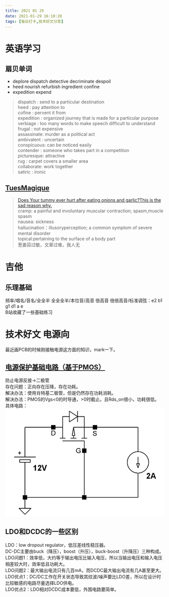 ```yaml
---
title: 2021 01 29
date: 2021-01-29 16:10:28
tags: [每日打卡,技术好文分享]
---
```

# 英语学习
## 扇贝单词
- deplore dispatch detective decriminate despoil 
- heed nourish refurbish ingredient confine 
- expedition expend
> dispatch   : send to a particular destination<br/>
> heed       : pay attention to <br/>
> cofine     : pervent it from <br/>
> expedition : organized journey that is made for a particular purpose<br/>
> verbiage   : too many words to make speech difficult to understand <br/>
> frugal     : not expensive<br/>
> assassinate: murder as a political act<br/>
> ambivalent : uncertain <br/>
> conspicuous: can be noticed easily<br/>
> contender  : someone who takes part in a competition<br/>
> picturesque: attractive<br/>
> rug        : carpet covers a smaller area<br/>
> collaborate: work together<br/>
> satiric    : ironic<br/>
## [TuesMagique](https://mp.weixin.qq.com/s/uOfyMKkXPaAGfMxo3KzzYg)
> [Does Your tummy ever hurt after eating onions and garlic?This is the sad reason why.](https://soyummy.com/tummy-hurt-eating-onions-garlic-why/)<br/>
> cramp: a painful and involuntary muscular contraction; spasm,muscle spasm <br/>
> nausea: sickness<br/>
> hallucination：illusoryperception; a common symptom of severe mental disorder<br/>
> topical:pertaining to the surface of a body part<br/>
葱姜蒜过敏，文章过难，我人无
# 吉他
## 乐理基础
频率/唱名/音名/全全半 全全全半/本位音/高音 倍高音 倍倍高音/标准调弦：e2 b1 g1 d1 a e<br/>
B站收藏了一些基础练习
# 技术好文 电源向 
最近画PCB的时候刚接触电源这方面的知识，mark一下。
## [电源保护基础电路（基于PMOS）](https://www.youtube.com/watch?v=IrB-FPcv1Dc)
防止电源反接->二极管 <br/>
存在问题：正向存在压降，存在功耗。<br/>
解决办法：使用肖特基二极管，但是仍然存在功耗消耗。<br/>
解决办法：PMOS的Vgs<0的时导通，>0时截止。且Rds_on很小，功耗很低。<br/>
具体电路：![PMOS电路](./2021-01-29/pmos.png)<br/>
## LDO和DCDC的一些区别
LDO：low dropout regulator，低压差线性稳压器。<br/>
DC-DC主要由buck（降压），boost（升压），buck-boost（升降压）三种构成。<br/>
LDO问题1：效率低，大约等于输出电压比输入电压，所以当输出电压和输入电压相差较大时，效率低且功耗大。<br/>
LDO问题2：最大输出电流只有几百mA，而DCDC最大输出电流有几A甚至更大。<br/>
LDO优点1：DC/DC工作在开关状态导致其纹波/噪声要比LDO差，所以在设计时比较敏感的电路尽量选择LDO供电。<br/>
LDO优点2：LDO相对DCDC成本要低，外围电路要简单。<br/>